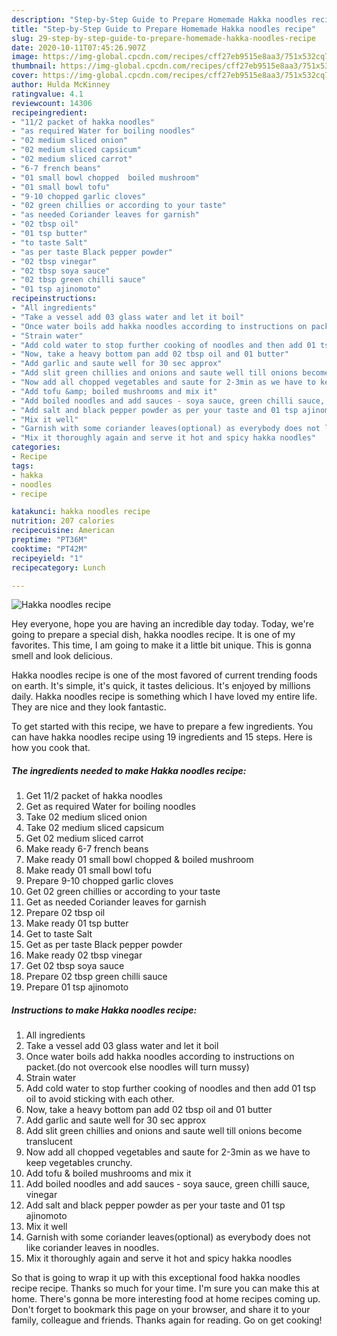 ```yaml
---
description: "Step-by-Step Guide to Prepare Homemade Hakka noodles recipe"
title: "Step-by-Step Guide to Prepare Homemade Hakka noodles recipe"
slug: 29-step-by-step-guide-to-prepare-homemade-hakka-noodles-recipe
date: 2020-10-11T07:45:26.907Z
image: https://img-global.cpcdn.com/recipes/cff27eb9515e8aa3/751x532cq70/hakka-noodles-recipe-recipe-main-photo.jpg
thumbnail: https://img-global.cpcdn.com/recipes/cff27eb9515e8aa3/751x532cq70/hakka-noodles-recipe-recipe-main-photo.jpg
cover: https://img-global.cpcdn.com/recipes/cff27eb9515e8aa3/751x532cq70/hakka-noodles-recipe-recipe-main-photo.jpg
author: Hulda McKinney
ratingvalue: 4.1
reviewcount: 14306
recipeingredient:
- "11/2 packet of hakka noodles"
- "as required Water for boiling noodles"
- "02 medium sliced onion"
- "02 medium sliced capsicum"
- "02 medium sliced carrot"
- "6-7 french beans"
- "01 small bowl chopped  boiled mushroom"
- "01 small bowl tofu"
- "9-10 chopped garlic cloves"
- "02 green chillies or according to your taste"
- "as needed Coriander leaves for garnish"
- "02 tbsp oil"
- "01 tsp butter"
- "to taste Salt"
- "as per taste Black pepper powder"
- "02 tbsp vinegar"
- "02 tbsp soya sauce"
- "02 tbsp green chilli sauce"
- "01 tsp ajinomoto"
recipeinstructions:
- "All ingredients"
- "Take a vessel add 03 glass water and let it boil"
- "Once water boils add hakka noodles according to instructions on packet.(do not overcook else noodles will turn mussy)"
- "Strain water"
- "Add cold water to stop further cooking of noodles and then add 01 tsp oil to avoid sticking with each other."
- "Now, take a heavy bottom pan add 02 tbsp oil and 01 butter"
- "Add garlic and saute well for 30 sec approx"
- "Add slit green chillies and onions and saute well till onions become translucent"
- "Now add all chopped vegetables and saute for 2-3min as we have to keep vegetables crunchy."
- "Add tofu &amp; boiled mushrooms and mix it"
- "Add boiled noodles and add sauces - soya sauce, green chilli sauce, vinegar"
- "Add salt and black pepper powder as per your taste and 01 tsp ajinomoto"
- "Mix it well"
- "Garnish with some coriander leaves(optional) as everybody does not like coriander leaves in noodles."
- "Mix it thoroughly again and serve it hot and spicy hakka noodles"
categories:
- Recipe
tags:
- hakka
- noodles
- recipe

katakunci: hakka noodles recipe 
nutrition: 207 calories
recipecuisine: American
preptime: "PT36M"
cooktime: "PT42M"
recipeyield: "1"
recipecategory: Lunch

---
```



![Hakka noodles recipe](https://img-global.cpcdn.com/recipes/cff27eb9515e8aa3/751x532cq70/hakka-noodles-recipe-recipe-main-photo.jpg)

Hey everyone, hope you are having an incredible day today. Today, we're going to prepare a special dish, hakka noodles recipe. It is one of my favorites. This time, I am going to make it a little bit unique. This is gonna smell and look delicious.

Hakka noodles recipe is one of the most favored of current trending foods on earth. It's simple, it's quick, it tastes delicious. It's enjoyed by millions daily. Hakka noodles recipe is something which I have loved my entire life. They are nice and they look fantastic.




To get started with this recipe, we have to prepare a few ingredients. You can have hakka noodles recipe using 19 ingredients and 15 steps. Here is how you cook that.

<!--inarticleads1-->

##### The ingredients needed to make Hakka noodles recipe:

1. Get 11/2 packet of hakka noodles
1. Get as required Water for boiling noodles
1. Take 02 medium sliced onion
1. Take 02 medium sliced capsicum
1. Get 02 medium sliced carrot
1. Make ready 6-7 french beans
1. Make ready 01 small bowl chopped &amp; boiled mushroom
1. Make ready 01 small bowl tofu
1. Prepare 9-10 chopped garlic cloves
1. Get 02 green chillies or according to your taste
1. Get as needed Coriander leaves for garnish
1. Prepare 02 tbsp oil
1. Make ready 01 tsp butter
1. Get to taste Salt
1. Get as per taste Black pepper powder
1. Make ready 02 tbsp vinegar
1. Get 02 tbsp soya sauce
1. Prepare 02 tbsp green chilli sauce
1. Prepare 01 tsp ajinomoto




<!--inarticleads2-->

##### Instructions to make Hakka noodles recipe:

1. All ingredients
1. Take a vessel add 03 glass water and let it boil
1. Once water boils add hakka noodles according to instructions on packet.(do not overcook else noodles will turn mussy)
1. Strain water
1. Add cold water to stop further cooking of noodles and then add 01 tsp oil to avoid sticking with each other.
1. Now, take a heavy bottom pan add 02 tbsp oil and 01 butter
1. Add garlic and saute well for 30 sec approx
1. Add slit green chillies and onions and saute well till onions become translucent
1. Now add all chopped vegetables and saute for 2-3min as we have to keep vegetables crunchy.
1. Add tofu &amp; boiled mushrooms and mix it
1. Add boiled noodles and add sauces - soya sauce, green chilli sauce, vinegar
1. Add salt and black pepper powder as per your taste and 01 tsp ajinomoto
1. Mix it well
1. Garnish with some coriander leaves(optional) as everybody does not like coriander leaves in noodles.
1. Mix it thoroughly again and serve it hot and spicy hakka noodles




So that is going to wrap it up with this exceptional food hakka noodles recipe recipe. Thanks so much for your time. I'm sure you can make this at home. There's gonna be more interesting food at home recipes coming up. Don't forget to bookmark this page on your browser, and share it to your family, colleague and friends. Thanks again for reading. Go on get cooking!
